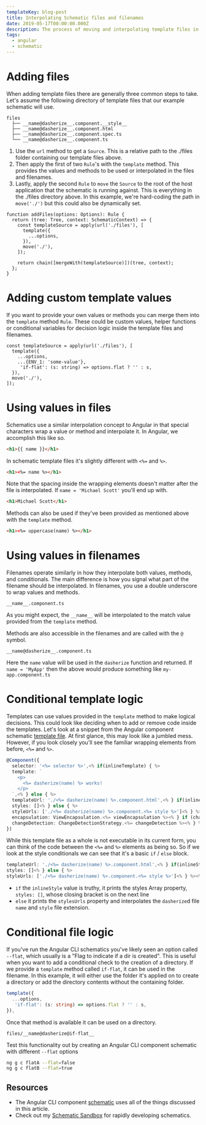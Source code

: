 ```yaml
---
templateKey: blog-post
title: Interpolating Schematic files and filenames
date: 2019-05-17T00:00:00.000Z
description: The process of moving and interpolating template files in schematics is extremely powerful. You can provide variables and methods to use in the files and filenames during interpolation which is very similar to what's available in Angular components.
tags:
  - angular
  - schematic
---
```


# Adding files

When adding template files there are generally three common steps to take. Let's assume the following directory of template files that our example schematic will use.

```text
files
  ├── __name@dasherize__.component.__style__
  ├── __name@dasherize__.component.html
  ├── __name@dasherize__.component.spec.ts
  └── __name@dasherize__.component.ts
```

1. Use the `url` method to get a `Source`. This is a relative path to the ./files folder containing our template files above.
2. Then apply the first of two `Rule`'s with the `template` method. This provides the values and methods to be used or interpolated in the files and filenames.
3. Lastly, apply the second `Rule` to `move` the `Source` to the root of the host application that the schematic is running against. This is everything in the ./files directory above. In this example, we're hard-coding the path in `move('./')` but this could also be dynamically set.

```ts{3-7}
function addFiles(options: Options): Rule {
  return (tree: Tree, context: SchematicContext) => {
    const templateSource = apply(url('./files'), [
      template({
        ...options,
      }),
      move('./'),
    ]);

    return chain([mergeWith(templateSource)])(tree, context);
  };
}
```

# Adding custom template values

If you want to provide your own values or methods you can merge them into the `template` method `Rule`. These could be custom values, helper functions or conditional variables for decision logic inside the template files and filenames.

```ts{4}
const templateSource = apply(url('./files'), [
  template({
    ...options,
    ...{ENV_1: 'some-value'},
     'if-flat': (s: string) => options.flat ? '' : s,
  }),
  move('./'),
]);
```

# Using values in files

Schematics use a similar interpolation concept to Angular in that special characters wrap a value or method and interpolate it. In Angular, we accomplish this like so.

```html
<h1>{{ name }}</h1>
```

In schematic template files it's slightly different with `<%=` and `%>`.

```html
<h1><%= name %></h1>
```

Note that the spacing inside the wrapping elements doesn't matter after the file is interpolated. If `name = 'Michael Scott'` you'll end up with.

```html
<h1>Michael Scott</h1>
```

Methods can also be used if they've been provided as mentioned above with the `template` method.

```html
<h1><%= uppercase(name) %></h1>
```

# Using values in filenames

Filenames operate similarly in how they interpolate both values, methods, and conditionals. The main difference is how you signal what part of the filename should be interpolated. In filenames, you use a double underscore to wrap values and methods.

```text
__name__.component.ts
```

As you might expect, the `__name__` will be interpolated to the match value provided from the `template` method.

Methods are also accessible in the filenames and are called with the `@` symbol.

```text
__name@dasherize__.component.ts
```

Here the `name` value will be used in the `dasherize` function and returned. If `name = 'MyApp'` then the above would produce something like `my-app.component.ts`

# Conditional template logic

Templates can use values provided in the `template` method to make logical decisions. This could look like deciding when to add or remove code inside the templates. Let's look at a snippet from the Angular component schematic [template file](https://github.com/angular/angular-cli/blob/master/packages/schematics/angular/component/files/__name%40dasherize%40if-flat__/__name%40dasherize__.component.ts.template). At first glance, this may look like a jumbled mess. However, if you look closely you'll see the familiar wrapping elements from before, `<%=` and `%>`.

```ts
@Component({
  selector: '<%= selector %>',<% if(inlineTemplate) { %>
  template: `
    <p>
      <%= dasherize(name) %> works!
    </p>
  `,<% } else { %>
  templateUrl: './<%= dasherize(name) %>.component.html',<% } if(inlineStyle) { %>
  styles: []<% } else { %>
  styleUrls: ['./<%= dasherize(name) %>.component.<%= style %>']<% } %><% if(!!viewEncapsulation) { %>,
  encapsulation: ViewEncapsulation.<%= viewEncapsulation %><% } if (changeDetection !== 'Default') { %>,
  changeDetection: ChangeDetectionStrategy.<%= changeDetection %><% } %>
})
```

While this template file as a whole is not executable in its current form, you can think of the code between the `<%=` and `%>` elements as being so. So if we look at the style conditionals we can see that it's a basic `if` / `else` block.

```ts
templateUrl: './<%= dasherize(name) %>.component.html',<% } if(inlineStyle) { %>
styles: []<% } else { %>
styleUrls: ['./<%= dasherize(name) %>.component.<%= style %>']<% } %><% if(!!viewEncapsulation) { %>,
```

- `if` the `inlineStyle` value is truthy, it prints the styles Array property, `styles: []`, whose closing bracket is on the next line
- `else` it prints the `stylesUrls` property and interpolates the `dasherize`d file `name` and `style` file extension.

# Conditional file logic

If you've run the Angular CLI schematics you've likely seen an option called `--flat`, which usually is a "Flag to indicate if a dir is created". This is useful when you want to add a conditional check to the creation of a directory. If we provide a `template` method called `if-flat`, it can be used in the filename. In this example, it will either use the folder it's applied on to create a directory or add the directory contents without the containing folder.

```ts
template({
  ...options,
   'if-flat': (s: string) => options.flat ? '' : s,
}),
```

Once that method is available it can be used on a directory.

```text
files/__name@dasherize@if-flat__
```

Test this functionality out by creating an Angular CLI component schematic with different `--flat` options

```bash
ng g c flatA --flat=false
ng g c flatB --flat=true
```

## Resources

- The Angular CLI component [schematic](https://github.com/angular/angular-cli/tree/master/packages/schematics/angular/component) uses all of the things discussed in this article.
- Check out my [Schematic Sandbox](https://github.com/schuchard/schematic-starter) for rapidly developing schematics.
